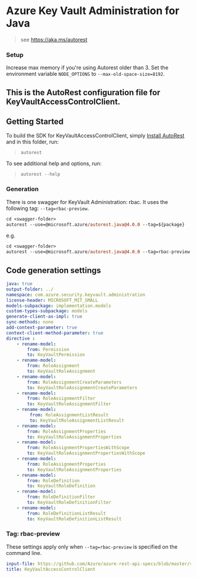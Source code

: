 # Azure Key Vault Administration for Java
> see https://aka.ms/autorest

### Setup
Increase max memory if you're using Autorest older than 3. Set the environment variable `NODE_OPTIONS` to `--max-old-space-size=8192`.

This is the AutoRest configuration file for KeyVaultAccessControlClient.
---
## Getting Started 
To build the SDK for KeyVaultAccessControlClient, simply [Install AutoRest](https://aka.ms/autorest/install) and in this folder, run:

> `autorest`

To see additional help and options, run:

> `autorest --help`

### Generation
There is one swagger for KeyVault Administration: rbac. It uses the following tag: `--tag=rbac-preview`.

```ps
cd <swagger-folder>
autorest --use=@microsoft.azure/autorest.java@4.0.0 --tag=${package} 
```

e.g.
```ps
cd <swagger-folder>
autorest --use=@microsoft.azure/autorest.java@4.0.0 --tag=rbac-preview  
```

## Code generation settings
``` yaml
java: true
output-folder: ../
namespace: com.azure.security.keyvault.administration
license-header: MICROSOFT_MIT_SMALL
models-subpackage: implementation.models
custom-types-subpackage: models
generate-client-as-impl: true
sync-methods: none
add-context-parameter: true
context-client-method-parameter: true
directive :
    - rename-model:
        from: Permission
        to: KeyVaultPermission
    - rename-model:
        from: RoleAssignment
        to: KeyVaultRoleAssignment
    - rename-model:
        from: RoleAssignmentCreateParameters
        to: KeyVaultRoleAssignmentCreateParameters
    - rename-model:
        from: RoleAssignmentFilter
        to: KeyVaultRoleAssignmentFilter
    - rename-model:
         from: RoleAssignmentListResult
         to: KeyVaultRoleAssignmentListResult
    - rename-model:
        from: RoleAssignmentProperties
        to: KeyVaultRoleAssignmentProperties
    - rename-model:
        from: RoleAssignmentPropertiesWithScope
        to: KeyVaultRoleAssignmentPropertiesWithScope
    - rename-model:
        from: RoleAssignmentProperties
        to: KeyVaultRoleAssignmentProperties
    - rename-model:
        from: RoleDefinition
        to: KeyVaultRoleDefinition
    - rename-model:
        from: RoleDefinitionFilter
        to: KeyVaultRoleDefinitionFilter
    - rename-model:
        from: RoleDefinitionListResult
        to: KeyVaultRoleDefinitionListResult
```

### Tag: rbac-preview
These settings apply only when `--tag=rbac-preview` is specified on the command line.

``` yaml $(tag) == 'rbac-preview'
input-file: https://github.com/Azure/azure-rest-api-specs/blob/master/specification/keyvault/data-plane/Microsoft.KeyVault/preview/7.2-preview/rbac.json
title: KeyVaultAccessControlClient
```
